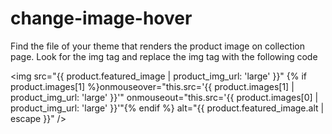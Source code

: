 # change-image-hover
Find the file of your theme that renders the product image on collection page. 
Look for the img tag and replace the img tag with the following code


<img src="{{ product.featured_image | product_img_url: 'large' }}" {% if product.images[1] %}onmouseover="this.src='{{ product.images[1] | product_img_url: 'large' }}'" onmouseout="this.src='{{ product.images[0] | product_img_url: 'large' }}'"{% endif %} alt="{{ product.featured_image.alt | escape }}" />
